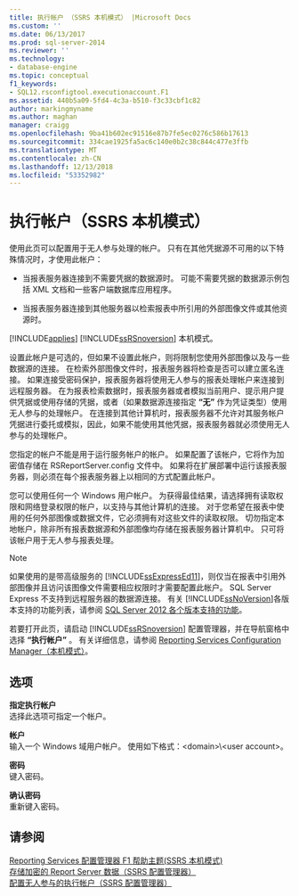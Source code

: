 ```yaml
---
title: 执行帐户 （SSRS 本机模式） |Microsoft Docs
ms.custom: ''
ms.date: 06/13/2017
ms.prod: sql-server-2014
ms.reviewer: ''
ms.technology:
- database-engine
ms.topic: conceptual
f1_keywords:
- SQL12.rsconfigtool.executionaccount.F1
ms.assetid: 440b5a09-5fd4-4c3a-b510-f3c33cbf1c82
author: markingmyname
ms.author: maghan
manager: craigg
ms.openlocfilehash: 9ba41b602ec91516e87b7fe5ec0276c586b17613
ms.sourcegitcommit: 334cae1925fa5ac6c140e0b2c38c844c477e3ffb
ms.translationtype: MT
ms.contentlocale: zh-CN
ms.lasthandoff: 12/13/2018
ms.locfileid: "53352982"
---
```

# <a name="execution-account-ssrs-native-mode"></a>执行帐户（SSRS 本机模式）
  使用此页可以配置用于无人参与处理的帐户。 只有在其他凭据源不可用的以下特殊情况时，才使用此帐户：  
  
-   当报表服务器连接到不需要凭据的数据源时。 可能不需要凭据的数据源示例包括 XML 文档和一些客户端数据库应用程序。  
  
-   当报表服务器连接到其他服务器以检索报表中所引用的外部图像文件或其他资源时。  
  
 [!INCLUDE[applies](../../includes/applies-md.md)] [!INCLUDE[ssRSnoversion](../../includes/ssrsnoversion-md.md)] 本机模式。  
  
 设置此帐户是可选的，但如果不设置此帐户，则将限制您使用外部图像以及与一些数据源的连接。 在检索外部图像文件时，报表服务器将检查是否可以建立匿名连接。 如果连接受密码保护，报表服务器将使用无人参与的报表处理帐户来连接到远程服务器。 在为报表检索数据时，报表服务器或者模拟当前用户、提示用户提供凭据或使用存储的凭据，或者（如果数据源连接指定 **“无”** 作为凭证类型）使用无人参与的处理帐户。 在连接到其他计算机时，报表服务器不允许对其服务帐户凭据进行委托或模拟，因此，如果不能使用其他凭据，报表服务器就必须使用无人参与的处理帐户。  
  
 您指定的帐户不能是用于运行服务帐户的帐户。 如果配置了该帐户，它将作为加密值存储在 RSReportServer.config 文件中。 如果将在扩展部署中运行该报表服务器，则必须在每个报表服务器上以相同的方式配置此帐户。  
  
 您可以使用任何一个 Windows 用户帐户。 为获得最佳结果，请选择拥有读取权限和网络登录权限的帐户，以支持与其他计算机的连接。 对于您希望在报表中使用的任何外部图像或数据文件，它必须拥有对这些文件的读取权限。 切勿指定本地帐户，除非所有报表数据源和外部图像均存储在报表服务器计算机中。 只可将该帐户用于无人参与报表处理。  
  
> [!NOTE]  
>  如果使用的是带高级服务的 [!INCLUDE[ssExpressEd11](../../includes/ssexpressed11-md.md)]，则仅当在报表中引用外部图像并且访问该图像文件需要相应权限时才需要配置此帐户。 SQL Server Express 不支持到远程服务器的数据源连接。 有关 [!INCLUDE[ssNoVersion](../../includes/ssnoversion-md.md)]各版本支持的功能列表，请参阅 [SQL Server 2012 各个版本支持的功能](https://go.microsoft.com/fwlink/?linkid=232473)。  
  
 若要打开此页，请启动 [!INCLUDE[ssRSnoversion](../../includes/ssrsnoversion-md.md)] 配置管理器，并在导航窗格中选择 **“执行帐户”** 。 有关详细信息，请参阅 [Reporting Services Configuration Manager（本机模式）](../../../2014/sql-server/install/reporting-services-configuration-manager-native-mode.md)。  
  
## <a name="options"></a>选项  
 **指定执行帐户**  
 选择此选项可指定一个帐户。  
  
 **帐户**  
 输入一个 Windows 域用户帐户。 使用如下格式：\<domain>\\<user account\>。  
  
 **密码**  
 键入密码。  
  
 **确认密码**  
 重新键入密码。  
  
## <a name="see-also"></a>请参阅  
 [Reporting Services 配置管理器 F1 帮助主题&#40;SSRS 本机模式&#41;](../../../2014/sql-server/install/reporting-services-configuration-manager-f1-help-topics-ssrs-native-mode.md)   
 [存储加密的 Report Server 数据（SSRS 配置管理器）](../../reporting-services/install-windows/ssrs-encryption-keys-store-encrypted-report-server-data.md)   
 [配置无人参与的执行帐户（SSRS 配置管理器）](../../reporting-services/install-windows/configure-the-unattended-execution-account-ssrs-configuration-manager.md)  
  
  
